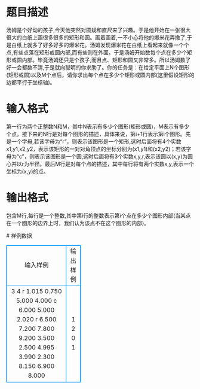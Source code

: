 # 

 
 # 题目描述 
<p>
汤姆是个好动的孩子,今天他突然对圆规和直尺来了兴趣。于是他开始在一张很大很大的白纸上画很多很多的矩形和圆。画着画着,一不小心将他的爆米花弄撒了,于是白纸上就多了好多好多的爆米花。汤姆发现爆米花在白纸上看起来就像一个个点,有些点落在矩形或圆内部,而有些则在外面。于是汤姆开始数每个点在多少个矩形或圆内部。毕竟汤姆还只是个孩子,而且点、矩形和圆又非常多。所以汤姆数了好一会都数不清,于是就向聪明的你求助了。你的任务是：在给定平面上N个图形(矩形或圆)以及M个点后，请你求出每个点在多少个矩形或圆内部(这里假设矩形的边都平行于坐标轴)。<br></p> 

 
 # 输入格式 
<p>
第一行为两个正整数N和M，其中N表示有多少个图形(矩形或圆)，M表示有多少个点。接下来的N行是对每个图形的描述，具体来说，第i+1行表示第i个图形。先是一个字母,若该字母为“r”，则表示该图形是一个矩形,这时后面将有4个实数x1,y1,x2,y2，表示该矩形的一对对角顶点的坐标分别为(x1,y1)和(x2,y2)；若该字母为“c”，则表示该图形是一个圆,这时后面将有3个实数x,y,r,表示该圆以(x,y)为圆心并以r为半径。最后M行是对每个点的描述，其中每行将有两个实数x,y,表示一个坐标为(x,y)的点。<br></p> 

 
 # 输出格式 
<p>
包含M行,每行是一个整数,其中第i行的整数表示第i个点在多少个图形内部(当某点在一个图形的边界上时，我们认为该点不在这个图形的内部)。<br></p> 
# 样例数据
<style>
        table,table tr th, table tr td { border:1px solid #0094ff; }
        table { width: 200px; min-height: 25px; line-height: 25px; text-align: center; border-collapse: collapse;}   
    </style>
<table>
	<tr>
		<td>输入样例</td>
		<td>输出样例</td>
	</tr>
<tr><td>3 4                                       
r 1.015 0.750 5.000 4.000                 
c 6.000 5.000 2.020                       
r 6.500 7.200 7.800 9.200                 
3.500 2.500
4.995 3.990
2.300 8.150
6.900 8.000
</td><td>
1
2
0
1
</td></tr></table>
